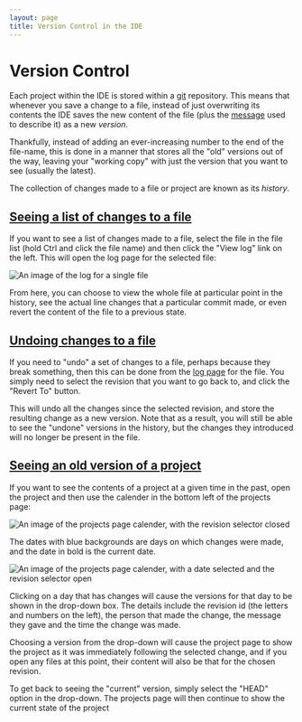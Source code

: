 ```yaml
---
layout: page
title: Version Control in the IDE
---
```


[wikipedia-git]: https://en.wikipedia.org/wiki/Git_%28software%29

Version Control
===============

Each project within the IDE is stored within a [git][wikipedia-git] repository.
This means that whenever you save a change to a file,
instead of just overwriting its contents the IDE saves the new content of the file
(plus the [message](/docs/IDE/good_commit_messages) used to describe it)
as a new _version_.

Thankfully, instead of adding an ever-increasing number to the end of the file-name,
this is done in a manner that stores all the "old" versions out of the way,
leaving your "working copy" with just the version that you want to see (usually the latest).

The collection of changes made to a file or project are known as its _history_.

[Seeing a list of changes to a file](#FileLog)
----------------------------------

If you want to see a list of changes made to a file,
select the file in the file list (hold Ctrl and click the file name)
and then click the "View log" link on the left.
This will open the log page for the selected file:

![An image of the log for a single file](/images/content/ide/file-log.png
 "The log view shows the messages given to describe the changes to a file,
  as well as links to view the file at a historic version, or to see the changes a version made.")

From here, you can choose to view the whole file at particular point in the history,
see the actual line changes that a particular commit made,
or even revert the content of the file to a previous state.

[Undoing changes to a file](#RevertingChanges)
-------------------------

If you need to "undo" a set of changes to a file, perhaps because they break something,
then this can be done from the [log page](#FileLog) for the file.
You simply need to select the revision that you want to go back to,
and click the "Revert To" button.

This will undo all the changes since the selected revision, and store the
resulting change as a new version.
Note that as a result, you will still be able to see the "undone" versions
in the history, but the changes they introduced will no longer be present in the file.

[Seeing an old version of a project](#ProjectHistory)
----------------------------------

If you want to see the contents of a project at a given time in the past,
open the project and then use the calender in the bottom left of the projects page:

![An image of the projects page calender,
  with the revision selector closed](/images/content/ide/projpage-calender-closed.png
 "The calender on the projects page, before a date has been selected.")

The dates with blue backgrounds are days on which changes were made,
and the date in bold is the current date.

![An image of the projects page calender,
  with a date selected and the revision selector open](/images/content/ide/projpage-calender-open.png
 "Choosing a version from the calender on the projects page, after a date has been selected.")

Clicking on a day that has changes will cause the versions for that day to be shown in the drop-down box.
The details include the revision id (the letters and numbers on the left),
the person that made the change, the message they gave and the time the change was made.

Choosing a version from the drop-down will cause the project page to show the project as it was immediately following the selected change,
and if you open any files at this point, their content will also be that for the chosen revision.

To get back to seeing the "current" version, simply select the "HEAD" option in the drop-down.
The projects page will then continue to show the current state of the project
